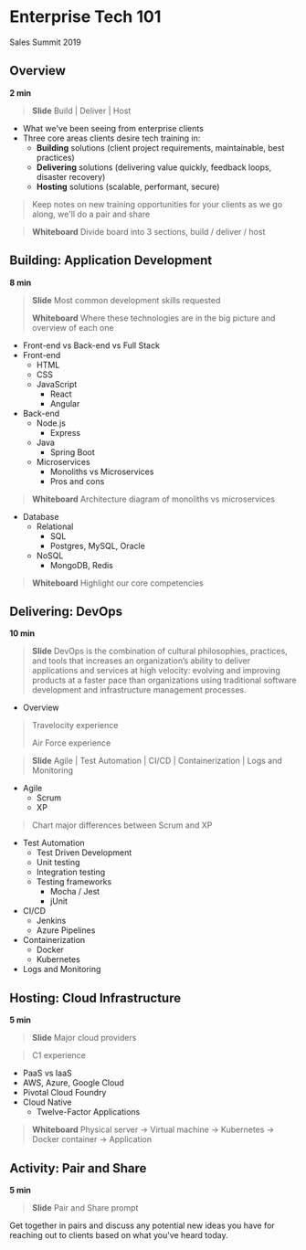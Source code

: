 # Enterprise Tech 101
Sales Summit 2019 

## Overview 

**2 min** 

> **Slide** Build | Deliver | Host

- What we've been seeing from enterprise clients
- Three core areas clients desire tech training in: 
  - **Building** solutions (client project requirements, maintainable, best practices)
  - **Delivering** solutions (delivering value quickly, feedback loops, disaster recovery)
  - **Hosting** solutions (scalable, performant, secure)

> Keep notes on new training opportunities for your clients as we go along, we'll do a pair and share

> **Whiteboard** Divide board into 3 sections, build / deliver / host 

## Building: Application Development

**8 min**

> **Slide** Most common development skills requested 
> 
> **Whiteboard** Where these technologies are in the big picture and overview of each one 

- Front-end vs Back-end vs Full Stack
- Front-end
  - HTML
  - CSS
  - JavaScript
    - React
    - Angular
- Back-end
  - Node.js 
    - Express
  - Java
    - Spring Boot
  - Microservices
    - Monoliths vs Microservices
    - Pros and cons
    
> **Whiteboard** Architecture diagram of monoliths vs microservices    
    
- Database
  - Relational 
    - SQL
    - Postgres, MySQL, Oracle
  - NoSQL
    - MongoDB, Redis 

> **Whiteboard** Highlight our core competencies

## Delivering: DevOps

**10 min**

> **Slide** DevOps is the combination of cultural philosophies, practices, and tools that increases an organization’s ability to deliver applications and services at high velocity: evolving and improving products at a faster pace than organizations using traditional software development and infrastructure management processes.

- Overview

> Travelocity experience
> 
> Air Force experience

> **Slide** Agile | Test Automation | CI/CD | Containerization | Logs and Monitoring 

- Agile 
  - Scrum
  - XP 
  
> Chart major differences between Scrum and XP
  
- Test Automation 
  - Test Driven Development
  - Unit testing
  - Integration testing
  - Testing frameworks
    - Mocha / Jest
    - jUnit
- CI/CD
  - Jenkins
  - Azure Pipelines
- Containerization
  - Docker
  - Kubernetes
- Logs and Monitoring 

## Hosting: Cloud Infrastructure

**5 min**

> **Slide** Major cloud providers

> C1 experience 

- PaaS vs IaaS
- AWS, Azure, Google Cloud
- Pivotal Cloud Foundry 
- Cloud Native
  - Twelve-Factor Applications

> **Whiteboard** Physical server -> Virtual machine -> Kubernetes -> Docker container -> Application

## Activity: Pair and Share

**5 min**

> **Slide** Pair and Share prompt

Get together in pairs and discuss any potential new ideas you have for reaching out to clients based on what you've heard today. 
